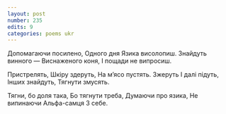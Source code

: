 ```yaml
---
layout: post
number: 235
edits: 9
categories: poems ukr
---
```


Допомагаючи посилено,
Одного дня
Язика висолопиш.
Знайдуть винного —
Виснаженого коня,
І пощади не випросиш.

Пристрелять,
Шкіру здеруть,
На мʼясо пустять.
Зжеруть
І далі підуть,
Інших знайдуть,
Тягнути змусять.

Тягни, бо доля така,
Бо тягнути треба,
Думаючи про язика,
Не випинаючи 
Альфа-самця
З себе.
